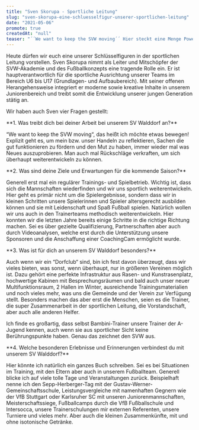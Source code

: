 ```yaml
---
title: "Sven Skorupa - Sportliche Leitung"
slug: "sven-skorupa-eine-schluesselfigur-unserer-sportlichen-leitung"
date: "2021-05-06"
promote: true
createdAt: "null"
teaser: "´´We want to keep the SVW moving´´ Hier steckt eine Menge Power dahinter"
---
```

<p class="MsoNoSpacing">Heute dürfen wir euch eine unserer Schlüsselfiguren in der sportlichen Leitung vorstellen. Sven Skorupa nimmt als Leiter und Mitschöpfer der SVW-Akademie und des Fußballkonzepts eine tragende Rolle ein. Er ist hauptverantwortlich für die sportliche Ausrichtung unserer Teams im Bereich U6 bis U17 (Grundlagen- und Aufbaubereich). Mit seiner offenen Herangehensweise integriert er moderne sowie kreative Inhalte in unserem Juniorenbereich und treibt somit die Entwicklung unserer jungen Generation stätig an.


<p class="MsoNoSpacing"> 


<p class="MsoNoSpacing">Wir haben auch Sven vier Fragen gestellt:


<p class="MsoNoSpacing">**1. Was treibt dich bei deiner Arbeit bei unserem SV Walddorf an?**


<p class="MsoNoSpacing">“We want to keep the SVW moving“, das heißt ich möchte etwas bewegen! Explizit geht es, um mein bzw. unser Handeln zu reflektieren, Sachen die gut funktionieren zu fördern und den Mut zu haben, immer wieder mal was Neues auszuprobieren. Man auch mal Rückschläge verkraften, um sich überhaupt weiterentwickeln zu können.


<p class="MsoNoSpacing"> 


<p class="MsoNoSpacing">**2. Was sind deine Ziele und Erwartungen für die kommende Saison?**


<p class="MsoNoSpacing">Generell erst mal ein regulärer Trainings- und Spielbetrieb. Wichtig ist, dass sich die Mannschaften wiederfinden und wir uns sportlich weiterentwickeln. Hier geht es primär nicht um die Spielergebnisse, sondern dass wir in kleinen Schritten unsere Spielerinnen und Spieler altersgerecht ausbilden können und sie mit Leidenschaft und Spaß Fußball spielen. Natürlich wollen wir uns auch in den Trainerteams methodisch weiterentwickeln. Hier konnten wir die letzten Jahre bereits einige Schritte in die richtige Richtung machen. Sei es über gezielte Qualifizierung, Partnerschaften aber auch durch Videoanalysen, welche erst durch die Unterstützung unsere Sponsoren und die Anschaffung einer CoachingCam ermöglicht wurde.


<p class="MsoNoSpacing"> 


<p class="MsoNoSpacing">**3. Was ist für dich an unserem SV Walddorf besonders?**


<p class="MsoNoSpacing">Auch wenn wir ein “Dorfclub“ sind, bin ich fest davon überzeugt, dass wir vieles bieten, was sonst, wenn überhaupt, nur in größeren Vereinen möglich ist. Dazu gehört eine perfekte Infrastruktur aus Rasen- und Kunstrasenplatz, hochwertige Kabinen mit Besprechungsräumen und bald auch unser neuer Multifunktionsraum, 2 Hallen im Winter, ausreichende Trainingsmaterialien und noch vieles mehr, was uns die Gemeinde und der Verein zur Verfügung stellt. Besonders machen das aber erst die Menschen, seien es die Trainer, die super Zusammenarbeit in der sportlichen Leitung, die Vorstandschaft, aber auch alle anderen Helfer.


<p class="MsoNoSpacing">Ich finde es großartig, dass selbst Bambini-Trainer unsere Trainer der A-Jugend kennen, auch wenn sie aus sportlicher Sicht keine Berührungspunkte haben. Genau das zeichnet den SVW aus.


<p class="MsoNoSpacing"> 


<p class="MsoNoSpacing">**4. Welche besonderen Erlebnisse und Erinnerungen verbindest du mit unserem SV Walddorf?**


<p class="MsoNoSpacing">Hier könnte ich natürlich ein ganzes Buch schreiben. Sei es bei Situationen im Training, mit den Eltern aber auch in unserem Fußballteam. Generell blicke ich auf viele tolle Tage und Veranstaltungen zurück. Beispielhaft nenne ich den Sepp-Herberger-Tag mit der Gustav-Werner-Gemeinschaftsschule, Leistungsvergleiche mit namenhaften Gegnern wie der VfB Stuttgart oder Karlsruher SC mit unseren Juniorenmannschaften, Meisterschaftssiege, Fußballcamps durch die VfB Fußballschule und Intersocca, unsere Trainerschulungen mir externen Referenten, unsere Turniere und vieles mehr. Aber auch die kleinen Zusammenkünfte, mit und ohne isotonische Getränke.


<p class="MsoNoSpacing"> 
